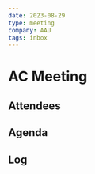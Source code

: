 ```yaml
---
date: 2023-08-29
type: meeting
company: AAU
tags: inbox
---
```

# AC Meeting
## Attendees

## Agenda

## Log

